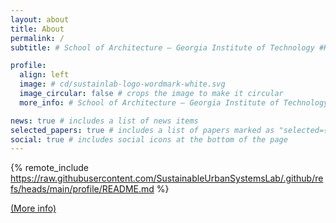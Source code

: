 ```yaml
---
layout: about
title: About
permalink: /
subtitle: # School of Architecture — Georgia Institute of Technology #Hinman Building, 723 Cherry St NW, Atlanta, GA 30332

profile:
  align: left
  image: # cd/sustainlab-logo-wordmark-white.svg
  image_circular: false # crops the image to make it circular
  more_info: # School of Architecture — Georgia Institute of Technology

news: true # includes a list of news items
selected_papers: true # includes a list of papers marked as "selected={true}"
social: true # includes social icons at the bottom of the page
---
```


{% remote_include https://raw.githubusercontent.com/SustainableUrbanSystemsLab/.github/refs/heads/main/profile/README.md %}

[(More info)](/about_detailed)